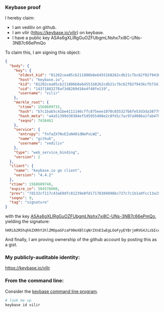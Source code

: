 ### Keybase proof

I hereby claim:

  * I am vediliv on github.
  * I am vilir (https://keybase.io/vilir) on keybase.
  * I have a public key ASAs6gXLIRgGuOZFUbgmLNshx7xi8C-UNs-3NB7c66ePmQo

To claim this, I am signing this object:

```json
{
  "body": {
    "key": {
      "eldest_kid": "01202cea05cb211806b8e64551b8262cdb21c7bc62f02f9436cfb7341edceba78f990a",
      "host": "keybase.io",
      "kid": "01202cea05cb211806b8e64551b8262cdb21c7bc62f02f9436cfb7341edceba78f990a",
      "uid": "14371883278af3d6269d16e4f48fe119",
      "username": "vilir"
    },
    "merkle_root": {
      "ctime": 1568609715,
      "hash": "b7c1bab5c41be4111146cffc875eee1070c035327b6fe53d3da387798fc082a2e2af24515ed33e533c3cfb774378b7f1f553874ff6d1bf37e424eb91f01a0adc",
      "hash_meta": "a4a51399d30384ef5d5955408e2c0fd1c7ac97a9086a1fab479e1a3c8d9deb6d",
      "seqno": 7436461
    },
    "service": {
      "entropy": "fnfaZX7NvEZuN401dNePxLWZ",
      "name": "github",
      "username": "vediliv"
    },
    "type": "web_service_binding",
    "version": 2
  },
  "client": {
    "name": "keybase.io go client",
    "version": "4.4.2"
  },
  "ctime": 1568609748,
  "expire_in": 504576000,
  "prev": "7d132cf117c43a69dfc81239e0fd17178304898bc727c7c1b1a9fcc13a19ec62",
  "seqno": 9,
  "tag": "signature"
}
```

with the key [ASAs6gXLIRgGuOZFUbgmLNshx7xi8C-UNs-3NB7c66ePmQo](https://keybase.io/vilir), yielding the signature:

```
hKRib2R5hqhkZXRhY2hlZMOpaGFzaF90eXBlCqNrZXnEIwEgLOoFyyEYBrjmRVG4JizbIce8YvAvlDbPtzQe3Ounj5kKp3BheWxvYWTESpcCCcQgfRMs8RfEOmnfyBI54P0XF4MEiYvHJ8fBsan8wToZ7GLEIHEylGYmnkTy+iUTt7+C5V96Q7JPzeWt1GWvNAkOt62GAgHCo3NpZ8RAofFWlTHrPPuQJDmJg86ysSCSNwkOa63baUnYbW3V+o4s9B0WVwWChxeCkt3gq/25t4Qzt1DRn5FaLoIhOzgqAqhzaWdfdHlwZSCkaGFzaIKkdHlwZQildmFsdWXEIPdEu/4cSNE9I+HO51u1xeg5XwuNXLCdVw2Hdnr7sN43o3RhZ80CAqd2ZXJzaW9uAQ==

```

And finally, I am proving ownership of the github account by posting this as a gist.

### My publicly-auditable identity:

https://keybase.io/vilir

### From the command line:

Consider the [keybase command line program](https://keybase.io/download).

```bash
# look me up
keybase id vilir
```
